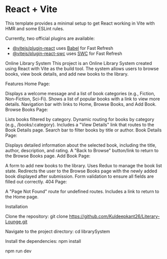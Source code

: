 # React + Vite

This template provides a minimal setup to get React working in Vite with HMR and some ESLint rules.

Currently, two official plugins are available:

- [@vitejs/plugin-react](https://github.com/vitejs/vite-plugin-react/blob/main/packages/plugin-react/README.md) uses [Babel](https://babeljs.io/) for Fast Refresh
- [@vitejs/plugin-react-swc](https://github.com/vitejs/vite-plugin-react-swc) uses [SWC](https://swc.rs/) for Fast Refresh

Online Library System
This project is an Online Library System created using React with Vite as the build tool. The system allows users to browse books, view book details, and add new books to the library.

Features
Home Page:

Displays a welcome message and a list of book categories (e.g., Fiction, Non-Fiction, Sci-Fi).
Shows a list of popular books with a link to view more details.
Navigation bar with links to Home, Browse Books, and Add Book.
Browse Books Page:

Lists books filtered by category.
Dynamic routing for books by category (e.g., /books/:category).
Includes a "View Details" link that routes to the Book Details page.
Search bar to filter books by title or author.
Book Details Page:

Displays detailed information about the selected book, including the title, author, description, and rating.
A "Back to Browse" button/link to return to the Browse Books page.
Add Book Page:

A form to add new books to the library.
Uses Redux to manage the book list state.
Redirects the user to the Browse Books page with the newly added book displayed after submission.
Form validation to ensure all fields are filled out correctly.
404 Page:

A "Page Not Found" route for undefined routes.
Includes a link to return to the Home page.

Installation

Clone the repository:
git clone https://github.com/Kuldeepkant26/Literary-Lounge.git

Navigate to the project directory:
cd librarySystem

Install the dependencies:
npm install

npm run dev